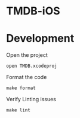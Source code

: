 # TMDB-iOS

# Development

Open the project 
```
open TMDB.xcodeproj
```

Format the code
```
make format
```

Verify Linting issues
```
make lint
```